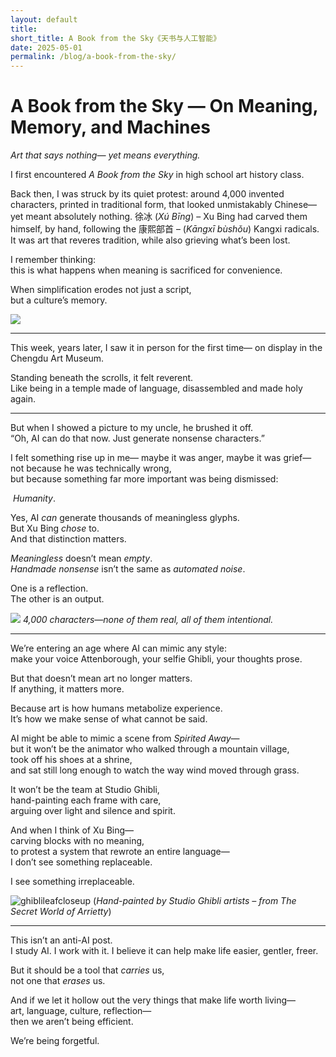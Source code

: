 ```yaml
---
layout: default
title: 
short_title: A Book from the Sky《天书与人工智能》
date: 2025-05-01
permalink: /blog/a-book-from-the-sky/
---
```


# A Book from the Sky — On Meaning, Memory, and Machines
*Art that says nothing— yet means everything.*

I first encountered _A Book from the Sky_ in high school art history class.

Back then, I was struck by its quiet protest: around 4,000 invented characters, printed in traditional form, that looked unmistakably Chinese— yet meant absolutely nothing. 徐冰 (_Xú Bīng_) – Xu Bing had carved them himself, by hand, following the 康熙部首 – (*Kāngxī bùshǒu*) Kangxi radicals. It was art that reveres tradition, while also grieving what’s been lost.

I remember thinking:  
this is what happens when meaning is sacrificed for convenience.

When simplification erodes not just a script,  
but a culture’s memory.

![](https://lh7-rt.googleusercontent.com/slidesz/AGV_vUdawJrthYSOMzRxc6KtyuafOojBiuKSPdKuY0zW7qOkysGpCl5EThrXaBRya9yGS_7UkofHVPzf7Q2bS268G0ZcXuqZXGs74iy6l1DfDdjK0yzi5FMqi1BrV3At4tDL6wx96vNd-6yqNxjB6oGVAAIVScceKKLn=s2048?key=93EucfK15OA28sPBYp6_CXMQ)

---

This week, years later, I saw it in person for the first time— on display in the Chengdu Art Museum.

Standing beneath the scrolls, it felt reverent.  
Like being in a temple made of language, disassembled and made holy again.

---

But when I showed a picture to my uncle, he brushed it off.  
“Oh, AI can do that now. Just generate nonsense characters.”

I felt something rise up in me— maybe it was anger, maybe it was grief— not because he was technically wrong,  
but because something far more important was being dismissed:

 _Humanity_.

Yes, AI _can_ generate thousands of meaningless glyphs.  
But Xu Bing _chose_ to.  
And that distinction matters.

_Meaningless_ doesn’t mean _empty_.  
_Handmade nonsense_ isn’t the same as _automated noise_.

One is a reflection.  
The other is an output.

**![](https://lh7-rt.googleusercontent.com/slidesz/AGV_vUfmPVPMDlTBOcyacUnYmMlV1rQwfCo_2vc2RpdAVwTCuChRJm9yEIzYVfKRBeNNYRKnBArytRPwPmHkEuPoIRLHRx37CmcOqsvs6QGtyuYBtQpYbw-BWOiaO0nxIVtXvWM4hD0D4X8lREdXKzIX8Wu_b-m_pK8=s2048?key=93EucfK15OA28sPBYp6_CXMQ)**
*4,000 characters—none of them real, all of them intentional.*

---

We’re entering an age where AI can mimic any style:  
make your voice Attenborough, your selfie Ghibli, your thoughts prose.

But that doesn’t mean art no longer matters.  
If anything, it matters more.

Because art is how humans metabolize experience.  
It’s how we make sense of what cannot be said.

AI might be able to mimic a scene from _Spirited Away_—  
but it won’t be the animator who walked through a mountain village,  
took off his shoes at a shrine,  
and sat still long enough to watch the way wind moved through grass.

It won’t be the team at Studio Ghibli,  
hand-painting each frame with care,  
arguing over light and silence and spirit.

And when I think of Xu Bing—  
carving blocks with no meaning,  
to protest a system that rewrote an entire language—  
I don’t see something replaceable.

I see something irreplaceable.

![ghiblileafcloseup](/assets/images/ghiblileaf.png)
(*Hand-painted by Studio Ghibli artists – from The Secret World of Arrietty*)

---

This isn’t an anti-AI post.  
I study AI. I work with it. I believe it can help make life easier, gentler, freer.

But it should be a tool that _carries_ us,  
not one that _erases_ us.

And if we let it hollow out the very things that make life worth living—  
art, language, culture, reflection—  
then we aren’t being efficient.

We’re being forgetful.
